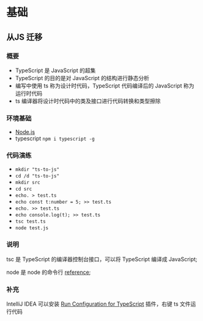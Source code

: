 # 基础
## 从JS 迁移 
### 概要 
- TypeScript 是 JavaScript 的超集
- TypeScript 的目的是对 JavaScript 的结构进行静态分析
- 编写中使用 ts 称为设计时代码，TypeScript 代码编译后的 JavaScript 称为运行时代码
- ts 编译器将设计时代码中的类及接口进行代码转换和类型擦除
### 环境基础
* [Node.js](https://nodejs.org/) 
* typescript `npm i typescript -g` 
### 代码演练
- `mkdir "ts-to-js"`
- `cd /d "ts-to-js"`
- `mkdir src`
- `cd src`
- `echo. > test.ts`
- `echo const t:number = 5; >> test.ts`
- `echo. >> test.ts`
- `echo console.log(t); >> test.ts`
- `tsc test.ts`
- `node test.js` 
### 说明
tsc 是 TypeScript 的编译器控制台接口，可以将 TypeScript 编译成 JavaScript;

node 是 node 的命令行 [reference](https://nodejs.org/docs/latest-v10.x/api/synopsis.html);
 
### 补充
IntelliJ IDEA 可以安装 [Run Configuration for TypeScript](https://plugins.jetbrains.com/plugin/10841-run-configuration-for-typescript/) 插件，右键 ts 文件运行代码


